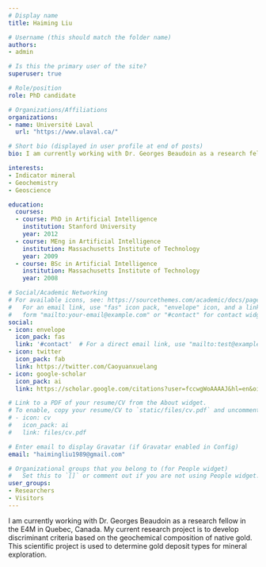 ```yaml
---
# Display name
title: Haiming Liu

# Username (this should match the folder name)
authors:
- admin

# Is this the primary user of the site?
superuser: true

# Role/position
role: PhD candidate

# Organizations/Affiliations
organizations:
- name: Université Laval
  url: "https://www.ulaval.ca/"

# Short bio (displayed in user profile at end of posts)
bio: I am currently working with Dr. Georges Beaudoin as a research fellow in the E4M in Quebec, Canada. My current research project is to develop discriminant criteria based on the geochemical composition of native gold. This scientific project is used to determine gold deposit types for mineral exploration.

interests:
- Indicator mineral
- Geochemistry
- Geoscience

education:
  courses:
  - course: PhD in Artificial Intelligence
    institution: Stanford University
    year: 2012
  - course: MEng in Artificial Intelligence
    institution: Massachusetts Institute of Technology
    year: 2009
  - course: BSc in Artificial Intelligence
    institution: Massachusetts Institute of Technology
    year: 2008

# Social/Academic Networking
# For available icons, see: https://sourcethemes.com/academic/docs/page-builder/#icons
#   For an email link, use "fas" icon pack, "envelope" icon, and a link in the
#   form "mailto:your-email@example.com" or "#contact" for contact widget.
social:
- icon: envelope
  icon_pack: fas
  link: '#contact'  # For a direct email link, use "mailto:test@example.org".
- icon: twitter
  icon_pack: fab
  link: https://twitter.com/Caoyuanxuelang
- icon: google-scholar
  icon_pack: ai
  link: https://scholar.google.com/citations?user=fccwgWoAAAAJ&hl=en&oi=sra

# Link to a PDF of your resume/CV from the About widget.
# To enable, copy your resume/CV to `static/files/cv.pdf` and uncomment the lines below.
# - icon: cv
#   icon_pack: ai
#   link: files/cv.pdf

# Enter email to display Gravatar (if Gravatar enabled in Config)
email: "haimingliu1989@gmail.com"

# Organizational groups that you belong to (for People widget)
#   Set this to `[]` or comment out if you are not using People widget.
user_groups:
- Researchers
- Visitors
---
```


I am currently working with Dr. Georges Beaudoin as a research fellow in the E4M in Quebec, Canada. My current research project is to develop discriminant criteria based on the geochemical composition of native gold. This scientific project is used to determine gold deposit types for mineral exploration.

